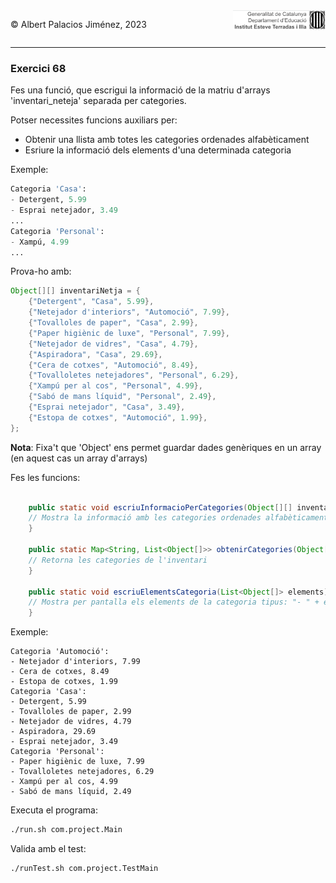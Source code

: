 <div style="display: flex; width: 100%;">
    <div style="flex: 1; padding: 0px;">
        <p>© Albert Palacios Jiménez, 2023</p>
    </div>
    <div style="flex: 1; padding: 0px; text-align: right;">
        <img src="../../assets/ieti.png" height="32" alt="Logo de IETI" style="max-height: 32px;">
    </div>
</div>
<hr/>

### Exercici 68

Fes una funció, que escrigui la informació de la matriu  d'arrays 'inventari_neteja' separada per categories.

Potser necessites funcions auxiliars per:
- Obtenir una llista amb totes les categories ordenades alfabèticament
- Esriure la informació dels elements d'una determinada categoria

Exemple:
```python
Categoria 'Casa':
- Detergent, 5.99
- Esprai netejador, 3.49
...
Categoria 'Personal':
- Xampú, 4.99
...
```

Prova-ho amb:

```java
Object[][] inventariNetja = {
    {"Detergent", "Casa", 5.99},
    {"Netejador d'interiors", "Automoció", 7.99},
    {"Tovalloles de paper", "Casa", 2.99},
    {"Paper higiènic de luxe", "Personal", 7.99},
    {"Netejador de vidres", "Casa", 4.79},
    {"Aspiradora", "Casa", 29.69},
    {"Cera de cotxes", "Automoció", 8.49},
    {"Tovalloletes netejadores", "Personal", 6.29},
    {"Xampú per al cos", "Personal", 4.99},
    {"Sabó de mans líquid", "Personal", 2.49},
    {"Esprai netejador", "Casa", 3.49},
    {"Estopa de cotxes", "Automoció", 1.99},
};
```

**Nota**: Fixa't que 'Object' ens permet guardar dades genèriques en un array (en aquest cas un array d'arrays)

Fes les funcions:
```java

    public static void escriuInformacioPerCategories(Object[][] inventari) {
    // Mostra la informació amb les categories ordenades alfabèticament
    }

    public static Map<String, List<Object[]>> obtenirCategories(Object[][] inventari) {
    // Retorna les categories de l'inventari
    }

    public static void escriuElementsCategoria(List<Object[]> elements) {
    // Mostra per pantalla els elements de la categoria tipus: "- " + element[0] + ", " + element[2]
    }
```

Exemple:
```text
Categoria 'Automoció':
- Netejador d'interiors, 7.99
- Cera de cotxes, 8.49
- Estopa de cotxes, 1.99
Categoria 'Casa':
- Detergent, 5.99
- Tovalloles de paper, 2.99
- Netejador de vidres, 4.79
- Aspiradora, 29.69
- Esprai netejador, 3.49
Categoria 'Personal':
- Paper higiènic de luxe, 7.99
- Tovalloletes netejadores, 6.29
- Xampú per al cos, 4.99
- Sabó de mans líquid, 2.49
```

Executa el programa:
```bash
./run.sh com.project.Main
```

Valida amb el test:
```bash
./runTest.sh com.project.TestMain
```
